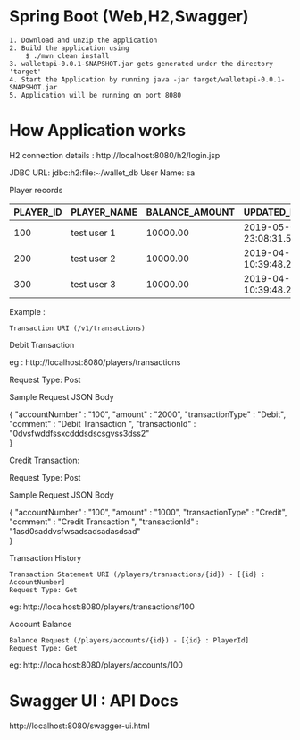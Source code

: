 # Spring Boot (Web,H2,Swagger)

    1. Download and unzip the application
    2. Build the application using 
        $ ./mvn clean install
    3. walletapi-0.0.1-SNAPSHOT.jar gets generated under the directory 'target'
    4. Start the Application by running java -jar target/walletapi-0.0.1-SNAPSHOT.jar
    5. Application will be running on port 8080 

# How Application works

H2 connection details : http://localhost:8080/h2/login.jsp

JDBC URL: jdbc:h2:file:~/wallet_db 
User Name: sa

Player records

| PLAYER_ID     | PLAYER_NAME   | BALANCE_AMOUNT| UPDATED_DATE             | UPDATE_BY |
| ------------- | ------------- | ------------- | -------------            |-----------|
| 100           | test user 1	| 10000.00      | 2019-05-06 23:08:31.583  |Admin      |
| 200           | test user 2	| 10000.00      | 2019-04-16 10:39:48.223  |Admin      |
| 300           | test user 3	| 10000.00      | 2019-04-16 10:39:48.223  |Admin      |


Example :

    Transaction URI (/v1/transactions)

Debit Transaction

eg : http://localhost:8080/players/transactions 

Request Type: Post

Sample Request JSON Body

{
 "accountNumber" : "100",
 "amount" : "2000",
 "transactionType" : "Debit",
 "comment" : "Debit Transaction ",
 "transactionId" : "0dvsfwddfssxcdddsdscsgvss3dss2"    
 }


Credit Transaction: 

Request Type: Post

Sample Request JSON Body

{
   "accountNumber" : "100",
    "amount" : "1000",
     "transactionType" : "Credit",
     "comment" : "Credit Transaction ",
     "transactionId" : "1asd0saddvsfwsadsadsadasdsad"     
 } 
 
 Transaction History
 
    Transaction Statement URI (/players/transactions/{id}) - [{id} : AccountNumber]
    Request Type: Get

eg: http://localhost:8080/players/transactions/100


Account Balance

    Balance Request (/players/accounts/{id}) - [{id} : PlayerId]
    Request Type: Get

eg: http://localhost:8080/players/accounts/100



# Swagger UI : API Docs 

http://localhost:8080/swagger-ui.html

